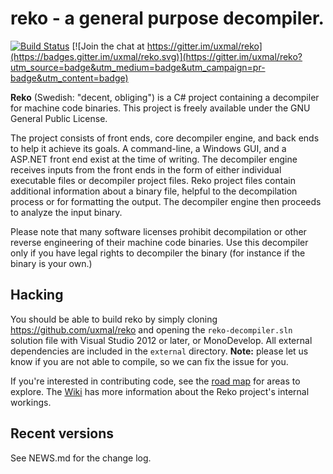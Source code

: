 # reko - a general purpose decompiler.

 [![Build Status](https://travis-ci.org/uxmal/reko.svg?branch=master)](https://travis-ci.org/uxmal/reko) [![Join the chat at https://gitter.im/uxmal/reko](https://badges.gitter.im/uxmal/reko.svg)](https://gitter.im/uxmal/reko?utm_source=badge&utm_medium=badge&utm_campaign=pr-badge&utm_content=badge)

**Reko** (Swedish: "decent, obliging") is a C# project containing 
a decompiler for machine code binaries.  This project is freely 
available under the GNU General Public License.

The project consists of front ends, core decompiler engine, and back
ends to help it achieve its goals.  A command-line, a Windows GUI,
and a ASP.NET front end exist at the time of writing.  The decompiler
engine receives inputs from the front ends in the form of either
individual executable files or decompiler project files. Reko
project files contain additional information about a binary file,
helpful to the decompilation process or for formatting the output.
The decompiler engine then proceeds to analyze the input binary.

Please note that many software licenses prohibit decompilation or
other reverse engineering of their machine code binaries. Use this
decompiler only if you have legal rights to decompiler the binary
(for instance if the binary is your own.) 

## Hacking
You should be able to build reko by simply cloning https://github.com/uxmal/reko
and opening the `reko-decompiler.sln` solution file with Visual 
Studio 2012 or later, or MonoDevelop. All external dependencies 
are included in the `external` directory. **Note:** please let us 
know if you are not able to compile, so we can fix the issue for 
you.

If you're interested in contributing code, see the 
[road map](https://github.com/uxmal/reko/wiki/Roadmap) for areas to explore.
The [Wiki](https://github.com/uxmal/reko/wiki) has more information 
about the Reko project's internal workings.

## Recent versions

See NEWS.md for the change log.
